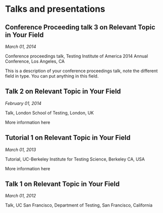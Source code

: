 # Talks and presentations

## Conference Proceeding talk 3 on Relevant Topic in Your Field
*March 01, 2014*

Conference proceedings talk, Testing Institute of America 2014 Annual Conference, Los Angeles, CA

This is a description of your conference proceedings talk, note the different field in type. You can put anything in this field.

## Talk 2 on Relevant Topic in Your Field
*February 01, 2014*

Talk, London School of Testing, London, UK

More information here

## Tutorial 1 on Relevant Topic in Your Field
*March 01, 2013*

Tutorial, UC-Berkeley Institute for Testing Science, Berkeley CA, USA

More information here

## Talk 1 on Relevant Topic in Your Field
*March 01, 2012*

Talk, UC San Francisco, Department of Testing, San Francisco, California